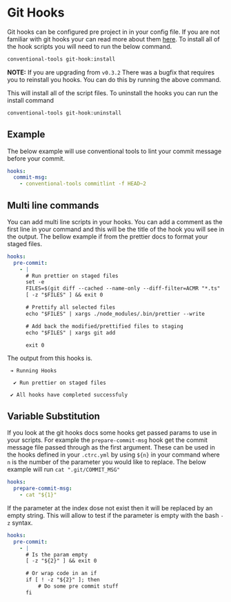 # Git Hooks

Git hooks can be configured pre project in in your config file. If you are not
familiar with git hooks your can read more about them
[here](https://git-scm.com/docs/githooks). To install all of the hook scripts
you will need to run the below command.

```sh
conventional-tools git-hook:install
```

<div class="message is--info">

**NOTE:** If you are upgrading from `v0.3.2` There was a bugfix that requires you to
reinstall you hooks. You can do this by running the above command.

</div>

This will install all of the script files. To uninstall the hooks you can run
the install command

```sh
conventional-tools git-hook:uninstall
```

## Example

The below example will use conventional tools to lint your commit message before
your commit.

```yaml
hooks:
  commit-msg:
    - conventional-tools commitlint -f HEAD~2
```

## Multi line commands

You can add multi line scripts in your hooks. You can add a comment as the first
line in your command and this will be the title of the hook you will see in the
output. The bellow example if from the prettier docs to format your staged
files.

```yaml
hooks:
  pre-commit:
    - |
      # Run prettier on staged files
      set -e
      FILES=$(git diff --cached --name-only --diff-filter=ACMR "*.ts" | sed 's| |\\ |g')
      [ -z "$FILES" ] && exit 0

      # Prettify all selected files
      echo "$FILES" | xargs ./node_modules/.bin/prettier --write

      # Add back the modified/prettified files to staging
      echo "$FILES" | xargs git add

      exit 0
```

The output from this hooks is.

```plaintext
 ➔ Running Hooks

  ✔ Run prettier on staged files

 ✔ All hooks have completed successfuly
```

## Variable Substitution

If you look at the git hooks docs some hooks get passed params to use in your
scripts. For example the `prepare-commit-msg` hook get the commit message file
passed through as the first argument. These can be used in the hooks defined in
your `.ctrc.yml` by using `${n}` in your command where `n` is the number of the
parameter you would like to replace. The below example will run `cat
".git/COMMIT_MSG"`

``` yaml
hooks:
  prepare-commit-msg:
    - cat "${1}"
```

If the parameter at the index dose not exist then it will be replaced by an
empty string. This will allow to test if the parameter is empty with the bash
`-z` syntax.

``` yaml
hooks:
  pre-commit:
    - |
      # Is the param empty
      [ -z "${2}" ] && exit 0

      # Or wrap code in an if
      if [ ! -z "${2}" ]; then
          # Do some pre commit stuff
      fi
```
